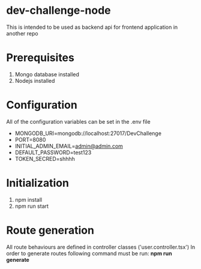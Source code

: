 # dev-challenge-node

This is intended to be used as backend api for frontend application in another repo

# Prerequisites 
1. Mongo database installed
1. Nodejs installed

# Configuration
All of the configuration variables can be set in the .env file

* MONGODB_URI=mongodb://localhost:27017/DevChallenge
* PORT=8080
* INITIAL_ADMIN_EMAIL=admin@admin.com
* DEFAULT_PASSWORD=test123
* TOKEN_SECRED=shhhh

# Initialization
1. npm install
1. npm run start

# Route generation
All route behaviours are defined in controller classes ('user.controller.tsx')
In order to generate routes following command must be run:
**npm run generate**
